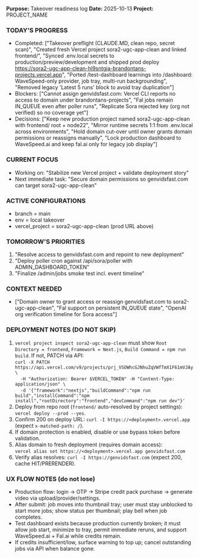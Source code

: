 **Purpose:** Takeover readiness log
**Date:** 2025-10-13
**Project:** PROJECT_NAME

### TODAY'S PROGRESS
- Completed: ["Takeover preflight (CLAUDE.MD, clean repo, secret scan)", "Created fresh Vercel project sora2-ugc-app-clean and linked frontend/", "Synced .env.local secrets to production/preview/development and shipped prod deploy https://sora2-ugc-app-clean-hl9sntgja-brandontans-projects.vercel.app", "Ported /test-dashboard learnings into /dashboard: WaveSpeed-only provider, job tray, multi-run backgrounding", "Removed legacy 'Latest 5 runs' block to avoid tray duplication"]
- Blockers: ["Cannot assign genvidsfast.com: Vercel CLI reports no access to domain under brandontans-projects", "Fal jobs remain IN_QUEUE even after poller runs", "Replicate Sora rejected key (org not verified) so no coverage yet"]
- Decisions: ["Keep new production project named sora2-ugc-app-clean with frontend/ root + node22", "Mirror runtime secrets 1:1 from .env.local across environments", "Hold domain cut-over until owner grants domain permissions or reassigns manually", "Lock production dashboard to WaveSpeed.ai and keep fal.ai only for legacy job display"]

### CURRENT FOCUS
- Working on: "Stabilize new Vercel project + validate deployment story"
- Next immediate task: "Secure domain permissions so genvidsfast.com can target sora2-ugc-app-clean"

### ACTIVE CONFIGURATIONS
- branch = main
- env = local takeover
- vercel_project = sora2-ugc-app-clean (prod URL above)

### TOMORROW'S PRIORITIES
1. "Resolve access to genvidsfast.com and repoint to new deployment"
2. "Deploy poller cron against /api/sora/poller with ADMIN_DASHBOARD_TOKEN"
3. "Finalize /admin/jobs smoke test incl. event timeline"

### CONTEXT NEEDED
- ["Domain owner to grant access or reassign genvidsfast.com to sora2-ugc-app-clean", "Fal support on persistent IN_QUEUE state", "OpenAI org verification timeline for Sora access"]

### DEPLOYMENT NOTES (DO NOT SKIP)
1. `vercel project inspect sora2-ugc-app-clean` must show `Root Directory = frontend`, `Framework = Next.js`, `Build Command = npm run build`. If not, PATCH via API:  
   `curl -X PATCH https://api.vercel.com/v9/projects/prj_VSOWhcGJNhuZqVWfTmX1F61mVJAy \`  
   `  -H "Authorization: Bearer $VERCEL_TOKEN" -H "Content-Type: application/json" \`  
   `  -d '{"framework":"nextjs","buildCommand":"npm run build","installCommand":"npm install","rootDirectory":"frontend","devCommand":"npm run dev"}'`
2. Deploy from repo root (`frontend/` auto-resolved by project settings): `vercel deploy --prod --yes`.
3. Confirm 200 on deploy URL: `curl -I https://<deployment>.vercel.app` (expect `x-matched-path: /`).
4. If domain protection is enabled, disable or use bypass token before validation.
5. Alias domain to fresh deployment (requires domain access):  
   `vercel alias set https://<deployment>.vercel.app genvidsfast.com`
6. Verify alias resolves: `curl -I https://genvidsfast.com` (expect 200, cache HIT/PRERENDER).

### UX FLOW NOTES (do not lose)
- Production flow: login → OTP → Stripe credit pack purchase → generate video via upload/provider/settings.
- After submit: job moves into thumbnail tray; user must stay unblocked to start more jobs; show status per thumbnail; play bell when job completes.
- Test dashboard exists because production currently broken; it must allow job start, minimize to tray, permit immediate reruns, and support WaveSpeed.ai + Fal.ai while credits remain.
- If credits insufficient/low, surface warning to top up; cancel outstanding jobs via API when balance gone.

